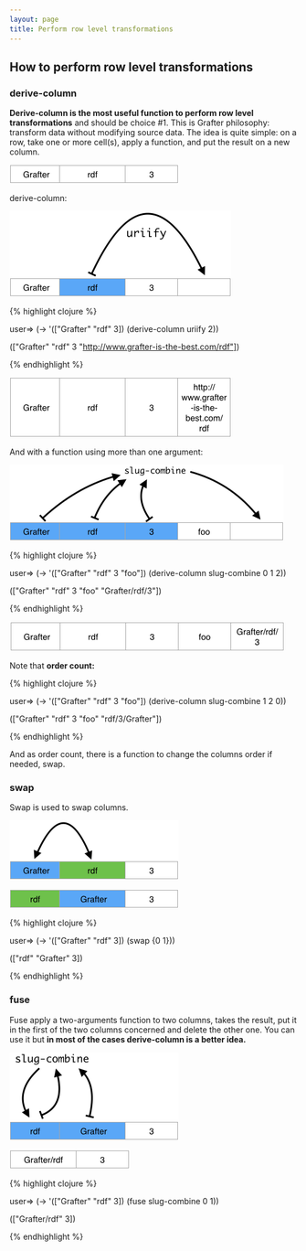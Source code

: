 ```yaml
---
layout: page
title: Perform row level transformations
---
```


## How to perform row level transformations

### derive-column
**Derive-column is the most useful function to perform row level transformations** and should be choice #1. This is Grafter philosophy: transform data without modifying source data.
The idea is quite simple: on a row, take one or more cell(s), apply a function, and put the result on a new column.

![Data Screenshot](/assets/210_convert_cell_level_values_0.png)

  derive-column:


![Data Screenshot](/assets/220_row_level_transformations_1.png)

{% highlight clojure %}

user=> (-> '(["Grafter" "rdf" 3])
            (derive-column uriify 2))

(["Grafter" "rdf" 3 "http://www.grafter-is-the-best.com/rdf"])

{% endhighlight %}


![Data Screenshot](/assets/220_row_level_transformations_2.png)


And with a function using more than one argument:

![Data Screenshot](/assets/220_row_level_transformations_3.png)

{% highlight clojure %}

user=> (-> '(["Grafter" "rdf" 3 "foo"])
            (derive-column slug-combine 0 1 2))

(["Grafter" "rdf" 3 "foo" "Grafter/rdf/3"])

{% endhighlight %}

![Data Screenshot](/assets/220_row_level_transformations_4.png)

Note that **order count:**

{% highlight clojure %}

user=> (-> '(["Grafter" "rdf" 3 "foo"])
            (derive-column slug-combine 1 2 0))

(["Grafter" "rdf" 3 "foo" "rdf/3/Grafter"])

{% endhighlight %}

And as order count, there is a function to change the columns order if needed, swap.

### swap
Swap is used to swap columns.

![Data Screenshot](/assets/220_row_level_transformations_5.png)


![Data Screenshot](/assets/220_row_level_transformations_6.png)

{% highlight clojure %}

user=> (-> '(["Grafter" "rdf" 3])
            (swap {0 1}))

(["rdf" "Grafter" 3])

{% endhighlight %}


### fuse
Fuse apply a two-arguments function to two columns, takes the result, put it in the first of the two columns concerned and delete the other one.
You can use it but **in most of the cases derive-column is a better idea.**

![Data Screenshot](/assets/220_row_level_transformations_7.png)


![Data Screenshot](/assets/220_row_level_transformations_8.png)

{% highlight clojure %}

user=> (-> '(["Grafter" "rdf" 3])
            (fuse slug-combine 0 1))

(["Grafter/rdf" 3])

{% endhighlight %}
